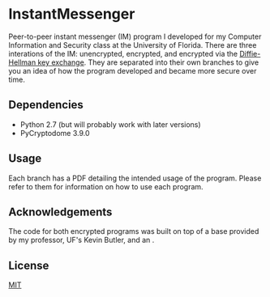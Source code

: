 # InstantMessenger
Peer-to-peer instant messenger (IM) program I developed for my Computer Information and Security class at the University of Florida. There are three interations of the IM: unencrypted, encrypted, and encrypted via the [Diffie-Hellman key exchange](https://en.wikipedia.org/wiki/Diffie%E2%80%93Hellman_key_exchange). They are separated into their own branches to give you an idea of how the program developed and became more secure over time.

## Dependencies
- Python 2.7 (but will probably work with later versions)
- PyCryptodome 3.9.0

## Usage
Each branch has a PDF detailing the intended usage of the program. Please refer to them for information on how to use each program.

## Acknowledgements
The code for both encrypted programs was built on top of a base provided by my professor, UF's Kevin Butler, and an .

## License
[MIT](https://choosealicense.com/licenses/mit/)
